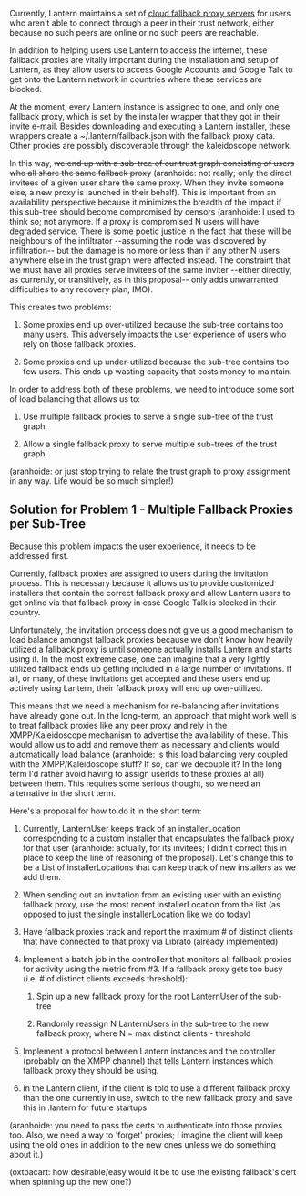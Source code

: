 Currently, Lantern maintains a set of [cloud fallback proxy servers](https://github.com/getlantern/lantern/wiki/Lantern-Cloud-Servers) for users who aren't able to connect through a peer in their trust network, either because no such peers are online or no such peers are reachable.

In addition to helping users use Lantern to access the internet, these fallback proxies are vitally important during the installation and setup of Lantern, as they allow users to access Google Accounts and Google Talk to get onto the Lantern network in countries where these services are blocked.

At the moment, every Lantern instance is assigned to one, and only one, fallback proxy, which is set by the installer wrapper that they got in their invite e-mail.  Besides downloading and executing a Lantern installer, these wrappers create a ~/.lantern/fallback.json with the fallback proxy data.  Other proxies are possibly discoverable through the kaleidoscope network.

In this way, ~~we end up with a sub-tree of our trust graph consisting of users who all share the same fallback proxy~~ (aranhoide: not really; only the direct invitees of a given user share the same proxy.  When they invite someone else, a new proxy is launched in their behalf).  This is important from an availability perspective because it minimizes the breadth of the impact if this sub-tree should become compromised by censors (aranhoide: I used to think so; not anymore.  If a proxy is compromised N users will have degraded service.  There is some poetic justice in the fact that these will be neighbours of the infiltrator --assuming the node was discovered by infiltration-- but the damage is no more or less than if any other N users anywhere else in the trust graph were affected instead.  The constraint that we must have all proxies serve invitees of the same inviter --either directly, as currently, or transitively, as in this proposal-- only adds unwarranted difficulties to any recovery plan, IMO).

This creates two problems:

1. Some proxies end up over-utilized because the sub-tree contains too many users.  This adversely impacts the user experience of users who rely on those fallback proxies.

2. Some proxies end up under-utilized because the sub-tree contains too few users.  This ends up wasting capacity that costs money to maintain.

In order to address both of these problems, we need to introduce some sort of load balancing that allows us to:

1. Use multiple fallback proxies to serve a single sub-tree of the trust graph.

2. Allow a single fallback proxy to serve multiple sub-trees of the trust graph.

(aranhoide: or just stop trying to relate the trust graph to proxy assignment in any way.  Life would be so much simpler!)

## Solution for Problem 1 - Multiple Fallback Proxies per Sub-Tree

Because this problem impacts the user experience, it needs to be addressed first.

Currently, fallback proxies are assigned to users during the invitation process.  This is necessary because it allows us to provide customized installers that contain the correct fallback proxy and allow Lantern users to get online via that fallback proxy in case Google Talk is blocked in their country.

Unfortunately, the invitation process does not give us a good mechanism to load balance amongst fallback proxies because we don't know how heavily utilized a fallback proxy is until someone actually installs Lantern and starts using it.  In the most extreme case, one can imagine that a very lightly utilized fallback ends up getting included in a large number of invitations.  If all, or many, of these invitations get accepted and these users end up actively using Lantern, their fallback proxy will end up over-utilized.

This means that we need a mechanism for re-balancing after invitations have already gone out.  In the long-term, an approach that might work well is to treat fallback proxies like any peer proxy and rely in the XMPP/Kaleidoscope mechanism to advertise the availability of these.  This would allow us to add and remove them as necessary and clients would automatically load balance (aranhoide: is this load balancing very coupled with the XMPP/Kaleidoscope stuff?  If so, can we decouple it?  In the long term I'd rather avoid having to assign userIds to these proxies at all) between them.  This requires some serious thought, so we need an alternative in the short term.

Here's a proposal for how to do it in the short term:

1. Currently, LanternUser keeps track of an installerLocation corresponding to a custom installer that encapsulates the fallback proxy for that user (aranhoide: actually, for its invitees; I didn't correct this in place to keep the line of reasoning of the proposal).  Let's change this to be a List of installerLocations that can keep track of new installers as we add them.

2. When sending out an invitation from an existing user with an existing fallback proxy, use the most recent installerLocation from the list (as opposed to just the single installerLocation like we do today)

3. Have fallback proxies track and report the maximum # of distinct clients that have connected to that proxy via Librato (already implemented)

4. Implement a batch job in the controller that monitors all fallback proxies for activity using the metric from #3.  If a fallback proxy gets too busy (i.e. # of distinct clients exceeds threshold):

   1. Spin up a new fallback proxy for the root LanternUser of the sub-tree

   2. Randomly reassign N LanternUsers in the sub-tree to the new fallback proxy, where N = max distinct clients - threshold

5. Implement a protocol between Lantern instances and the controller (probably on the XMPP channel) that tells Lantern instances which fallback proxy they should be using.

6. In the Lantern client, if the client is told to use a different fallback proxy than the one currently in use, switch to the new fallback proxy and save this in .lantern for future startups

(aranhoide: you need to pass the certs to authenticate into those proxies too.  Also, we need a way to 'forget' proxies; I imagine the client will keep using the old ones in addition to the new ones unless we do something about it.)

(oxtoacart: how desirable/easy would it be to use the existing fallback's cert when spinning up the new one?)